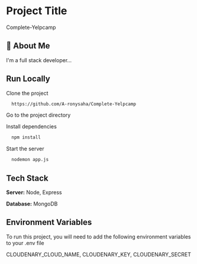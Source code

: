 
# Project Title

Complete-Yelpcamp


## 🚀 About Me

I'm a full stack developer...

## Run Locally

Clone the project

```bash
  https://github.com/A-ronysaha/Complete-Yelpcamp
```

Go to the project directory


Install dependencies

```bash
  npm install
```

Start the server

```bash
  nodemon app.js
```

## Tech Stack

**Server:** Node, Express

**Database:** MongoDB

## Environment Variables

To run this project, you will need to add the following environment variables to your .env file

CLOUDENARY_CLOUD_NAME,
CLOUDENARY_KEY,
CLOUDENARY_SECRET
